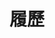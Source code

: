 ---
title: "履歷"
layout: "resume"
resume:
  name: "林宏信 Justin Lin"
  email: "justin.linhs@pm.me"
  github: "https://github.com/lancatlin"
  website: "https://wancat.cc"

  education:
    - school: "國立臺北科技大學"
      department: "智慧自動化工程科 副學士"
      school_url: "https://www.ntut.edu.tw/"
      department_url: "https://iae.ntut.edu.tw/"
      period: "2019 - 2024"

  honors:
    - title: "2023 大專資訊服務應用競賽"
      url: "https://innoserve.tca.org.tw/"
      content: |
        **第二名** 在競賽中與專案 [Linux Odyssey](https://linuxodyssey.xyz)
    - title: "2023 g0v 零時小學校第四屆專案孵化競賽"
      url: "https://sch001.g0v.tw/dash/brd/sch001-2023/list"
      content: |
        **首獎** 在競賽中與專案 [Linux Odyssey](https://linuxodyssey.xyz)
    - title: "2021 全國大專校院智慧機械與人工智慧暨電動車創意競賽"
      url: "https://www.chengde.org.tw/"
      content: |
        **佳作** 在競賽中與專案 EyeDrone

  work_experiences:
    - company: "2577 Full Lucky"
      company_url: "https://2577.com.tw"
      position: "後端開發工程師"
      type: "freelance"
      location: "台北 (遠端)"
      period: "2024 年 5 月 - 2024 年 10 月"
      tech: "TypeScript, VueJS, Koa, Zod, Prisma, Swagger, PostgreSQL, GitHub Action, Google Cloud"
      content: |
        - 開發了一個基於網頁的員工管理系統，用於排班、考勤和請假管理。([2577.com.tw](https://2577.com.tw))
        - 實現了即時員工考勤報告，供主管查看。
        - 實施了可自定義的班表、假期和年假計算方法。
        - 使用 TypeScript、Koa、Prisma、Zod 和 Swagger 建立了 RESTful API 與文件。
        - 通過 Jest 單元測試，並使用 CI/CD 部署到 Google App Engine。
    - company: "LikeCoin"
      company_url: "https://about.like.co"
      position: "全端工程師"
      location: "全球 (遠端)"
      period: "2022 年 3 月 - 2022 年 8 月"
      content: |
        - [LikeChain Indexer](https://github.com/likecoin/likecoin-chain-tx-indexer): 將鏈上數據索引到資料庫並提供基於 SQL 的 API。使用 Golang、Gin、PostgreSQL。
        - [ISCN Browser](https://github.com/likecoin/iscn-browser): 瀏覽 LikeCoin 鏈上的 ISCN 記錄。使用 NuxtJS、VueJS。
        - [LikeCoin Discord Bot](https://github.com/likecoin/likecoin-discord-bot): 在 Discord 中向訊息捐贈 LIKE，將訊息發布到區塊鏈。使用 NodeJS、NuxtJS。
        - [NFT Dashboard](https://github.com/likecoin/likecoin-nft-dashboard): LikeCoin 鏈上 NFT 統計儀表板。使用 VueJS。

    - company: "IBM"
      company_url: "https://ibm.com"
      position: "後端開發實習生"
      location: "台北，台灣"
      period: "2021 年 11 月 - 2022 年 2 月"
      content: |
        - 基於深度學習的未翻譯字串檢測工具。
        - 為 NodeJS 和 AngularJS 專案設置 Jenkins CI/CD 工作流程。
        - 通過 Git 標籤自動部署至伺服器。

  projects:
    - name: "LinuxOdyssey.xyz"
      url: "https://linuxodyssey.xyz"
      role: "團隊領導 / 全端開發工程師 / DevOps 工程師"
      period: "2023 年 7 月 - 至今"
      tech: "TypeScript / VueJS / Docker / MongoDB / WebSocket / TailwindCSS"
      description: "Linux Odyssey 是針對程式設計和 Linux 初學者設計的互動終端機教學網站，以遊戲化方式學習 Linux 指令，將 Linux 變成一個互動遊戲環境，從「學習 Linux」變成「玩 Linux」。"
      achievements:
        - "提供基於 Docker 的操作環境，讓用戶只要開啟網站即可練習 Linux 命令。使用 WebSocket 在網站上實現即時終端機資料傳輸。"
        - "使用 GitHub Actions 管理 DevOps 工作流程，進行持續集成和部署，保持高代碼質量並促進敏捷開發實踐。"
        - "由 180 名沒有程式設計或 Linux 經驗的國中生測試。60% 的學生能夠在沒有任何幫助的情況下使用終端完成任務。"

    - name: "EyeDrone"
      url: ""
      role: ""
      period: "2021 年 5 月 - 2021 年 11 月"
      tech: "Python / Django / ReactJS / Scikit-Learn"
      description: "一個使用無人機和多光譜儀的水污染分析系統。"
      achievements:
        - "使用無人機拍攝的照片建立污染模型。"
        - "開發 RESTful API 以整合圖像處理算法和數據庫。"

    - name: "indieveloper (indie.tw)"
      url: "https://indie.tw"
      role: ""
      period: "2023 年 1 月 - 至今"
      tech: "YouTube"
      description: "一個推廣自由軟體及伺服器架設的 YouTube 頻道。"
      achievements:
        - "賦予每個人設置自己伺服器的能力。"
        - "在第一個月內達到超過 4,000 訂閱。"

  special_experiences:
    - title: "Liker.Social"
      url: "https://liker.social"
      role: "創辦人及執行董事"
      period: "2020 年 1 月 - 2021 年 4 月"
      content: |
        - 籌集了 $100K LikeCoin 來啟動一個為 LikeCoin 社群設立的 Mastodon 伺服器。
        - 1.8K 註冊用戶。
        - 現已移交團隊維護。

  publications:
    - title: "A Effective Algorithm for Skew Correction in Text Images"
      url: "https://ieeexplore.ieee.org/document/9605083"
      authors: "C. -T. Chuang and H. -S. Lin"
      conference: "2021 International Conference on Fuzzy Theory and Its Applications (iFUZZY)"
      year: "2021"
      pages: "1-5"
      doi: "10.1109/iFUZZY53132.2021.9605083"

  skills:
    languages: "TypeScript、JavaScript、Go、Python"
    frameworks: "Vue、React、Nuxt、Django、TensorFlow"
    databases: "PostgreSQL、MySQL、MongoDB"
    devops: "GitHub Actions、Linux、Docker、Jenkins、Proxmox"
--- 